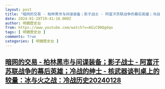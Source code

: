 ```yaml
---
layout: post
title: "暗网的交易 - 柏林黑市与间谍装备；影子战士 - 阿富汗苏联战争的幕后英雄；冷战的绅士 - 核武器谈判桌上的较量：冰与火之战：冷战历史20240128"
date: 2024-01-28T19:41:18.000Z
author: 明鏡歷史台
from: https://www.youtube.com/watch?v=AGiC90Qgdqo
tags: [ 明鏡歷史台 ]
comments: True
categories: [ 明鏡歷史台 ]
---
```

<!--1706470878000-->
[暗网的交易 - 柏林黑市与间谍装备；影子战士 - 阿富汗苏联战争的幕后英雄；冷战的绅士 - 核武器谈判桌上的较量：冰与火之战：冷战历史20240128](https://www.youtube.com/watch?v=AGiC90Qgdqo)
------

<div>

</div>
